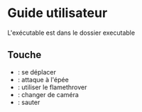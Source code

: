 # Guide utilisateur

L'exécutable est dans le dossier executable

## Touche

- <W-A-S-D> : se déplacer
- <C> : attaque à l'épée
- <F> : utiliser le flamethrover
- <G> : changer de caméra
- <SPACE> : sauter